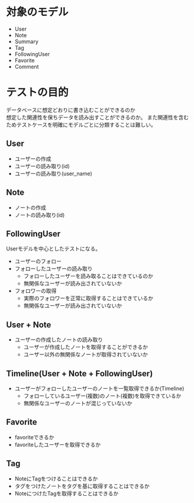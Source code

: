 # 対象のモデル
- User
- Note
- Summary
- Tag
- FollowingUser
- Favorite
- Comment

# テストの目的
データベースに想定どおりに書き込むことができるのか  
想定した関連性を保ちデータを読み出すことができるのか。
また関連性を含むためテストケースを明確にモデルごとに分類することは難しい。

## User
- ユーザーの作成
- ユーザーの読み取り(id)
- ユーザーの読み取り(user_name)

## Note
- ノートの作成
- ノートの読み取り(id)

## FollowingUser
Userモデルを中心としたテストになる。
- ユーザーのフォロー
- フォローしたユーザーの読み取り
  - フォローしたユーザーを読み取ることはできているのか
  - 無関係なユーザーが読み出されていないか
- フォロワーの取得
  - 実際のフォロワーを正常に取得することはできているか
  - 無関係なユーザーが読み出されていないか

## User + Note
- ユーザーの作成したノートの読み取り
    - ユーザーが作成したノートを取得することができるか
    - ユーザー以外の無関係なノートが取得されていないか

## Timeline(User + Note + FollowingUser)
- ユーザーがフォローしたユーザーのノートを一覧取得できるか(Timeline)
  - フォローしているユーザー(複数)のノート(複数)を取得できているか
  - 無関係なユーザーのノートが混じっていないか
  
## Favorite
- favoriteできるか
- favoriteしたユーザーを取得できるか

## Tag
- NoteにTagをつけることはできるか
- タグをつけたノートをタグを基に取得することはできるか
- NoteにつけたTagを取得することはできるか


